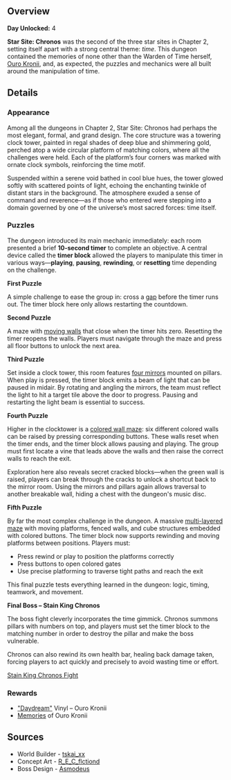 <!-- title: Star Site: Chronos -->
<!-- quote: When abnormalities arise, it falls to me to correct them. -->
<!-- chapters: 1 -->
<!-- images: (Star Site: Chronos Overview #1), (Star Site: Chronos Overview #2), (Star Site: Chronos Overview #3), (Star Site: Chronos Concept Art), (Star Site: Chronos Icon), (Dungeon Boss: Stain King Chronos) -->
<!-- model: false -->

## Overview

**Day Unlocked:** 4

**Star Site: Chronos** was the second of the three star sites in Chapter 2, setting itself apart with a strong central theme: _time_. This dungeon contained the memories of none other than the Warden of Time herself, [Ouro Kronii](#entry:kronii-entry), and, as expected, the puzzles and mechanics were all built around the manipulation of time.

## Details

### Appearance

Among all the dungeons in Chapter 2, Star Site: Chronos had perhaps the most elegant, formal, and grand design. The core structure was a towering clock tower, painted in regal shades of deep blue and shimmering gold, perched atop a wide circular platform of matching colors, where all the challenges were held. Each of the platform’s four corners was marked with ornate clock symbols, reinforcing the time motif.

Suspended within a serene void bathed in cool blue hues, the tower glowed softly with scattered points of light, echoing the enchanting twinkle of distant stars in the background. The atmosphere exuded a sense of command and reverence—as if those who entered were stepping into a domain governed by one of the universe’s most sacred forces: time itself.

### Puzzles

The dungeon introduced its main mechanic immediately: each room presented a brief **10-second timer** to complete an objective. A central device called the **timer block** allowed the players to manipulate this timer in various ways—**playing**, **pausing**, **rewinding**, or **resetting** time depending on the challenge.

**First Puzzle**

A simple challenge to ease the group in: cross a [gap](https://www.youtube.com/live/YVyeKQ-6Ka8?si=Wl_THIyIf_zPzyLC&t=686) before the timer runs out. The timer block here only allows restarting the countdown.

**Second Puzzle**

A maze with [moving walls](https://www.youtube.com/live/YVyeKQ-6Ka8?si=uw5ysU_bCtSsY0Vo&t=765) that close when the timer hits zero. Resetting the timer reopens the walls. Players must navigate through the maze and press all floor buttons to unlock the next area.

**Third Puzzle**

Set inside a clock tower, this room features [four mirrors](https://www.youtube.com/live/YVyeKQ-6Ka8?si=9ipSXdXbJZx-cklg&t=1222) mounted on pillars. When play is pressed, the timer block emits a beam of light that can be paused in midair. By rotating and angling the mirrors, the team must reflect the light to hit a target tile above the door to progress. Pausing and restarting the light beam is essential to success.

**Fourth Puzzle**

Higher in the clocktower is a [colored wall maze](https://www.youtube.com/live/YVyeKQ-6Ka8?si=vWL35RPlcj3FKtwZ&t=1850): six different colored walls can be raised by pressing corresponding buttons. These walls reset when the timer ends, and the timer block allows pausing and playing. The group must first locate a vine that leads above the walls and then raise the correct walls to reach the exit.

Exploration here also reveals secret cracked blocks—when the green wall is raised, players can break through the cracks to unlock a shortcut back to the mirror room. Using the mirrors and pillars again allows traversal to another breakable wall, hiding a chest with the dungeon's music disc.

**Fifth Puzzle**

By far the most complex challenge in the dungeon. A massive [multi-layered maze](https://www.youtube.com/live/YVyeKQ-6Ka8?si=hccb2ghDRdj1nsgO&t=2636) with moving platforms, fenced walls, and cube structures embedded with colored buttons. The timer block now supports rewinding and moving platforms between positions. Players must:

- Press rewind or play to position the platforms correctly
- Press buttons to open colored gates
- Use precise platforming to traverse tight paths and reach the exit

This final puzzle tests everything learned in the dungeon: logic, timing, teamwork, and movement.

**Final Boss – Stain King Chronos**

The boss fight cleverly incorporates the time gimmick. Chronos summons pillars with numbers on top, and players must set the timer block to the matching number in order to destroy the pillar and make the boss vulnerable.

Chronos can also rewind its own health bar, healing back damage taken, forcing players to act quickly and precisely to avoid wasting time or effort.

[Stain King Chronos Fight](#embed:https://www.youtube.com/live/YVyeKQ-6Ka8?si=DutQY97bg-9L372Q&t=3734)

### Rewards

- ["Daydream"](https://www.youtube.com/watch?v=6W749jRBg-4&pp=ygURZGF5ZHJlYW0gaG9sb2xpdmU%3D) Vinyl – Ouro Kronii
- [Memories](https://www.youtube.com/watch?v=qV7dgz75tVo&pp=ygUTcmVjb2xsZWN0aW9uIGtyb25padIHCQnDCQGHKiGM7w%3D%3D) of Ouro Kronii

## Sources

- World Builder - [tskai_xx](https://x.com/tskai_xx/status/1920402035117338696/photo/1)
- Concept Art - [R_E_C_flctiond](https://x.com/R_E_C_flctiond/status/1921475614206505098/photo/1)
- Boss Design - [Asmodeus](#out:https://www.youtube.com/watch?v=x4kTmNXDCXQ&feature=youtu.be)
